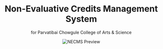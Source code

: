 <center>

# Non-Evaluative Credits Management System

for Parvatibai Chowgule College of Arts & Science

![NECMS Preview](https://ik.imagekit.io/gavin/gavinpereira/tr:w-700,pr-true,q-70/necms.jpg)

</center>
